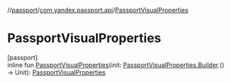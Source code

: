 //[passport](../../index.md)/[com.yandex.passport.api](index.md)/[PassportVisualProperties](-passport-visual-properties.md)

# PassportVisualProperties

[passport]\
inline fun [PassportVisualProperties](-passport-visual-properties.md)(init: [PassportVisualProperties.Builder](-passport-visual-properties/-builder/index.md).() -&gt; Unit): [PassportVisualProperties](-passport-visual-properties/index.md)
